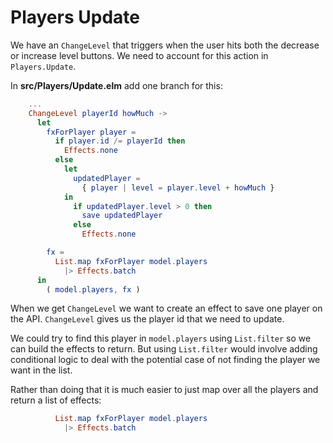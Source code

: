 # Players Update

We have an `ChangeLevel` that triggers when the user hits both the decrease or increase level buttons. We need to account for this action in `Players.Update`.

In __src/Players/Update.elm__ add one branch for this:

```elm
    ...
    ChangeLevel playerId howMuch ->
      let
        fxForPlayer player =
          if player.id /= playerId then
            Effects.none
          else
            let
              updatedPlayer =
                { player | level = player.level + howMuch }
            in
              if updatedPlayer.level > 0 then
                save updatedPlayer
              else
                Effects.none

        fx =
          List.map fxForPlayer model.players
            |> Effects.batch
      in
        ( model.players, fx )
```

When we get `ChangeLevel` we want to create an effect to save one player on the API. `ChangeLevel` gives us the player id that we need to update.

We could try to find this player in `model.players` using `List.filter` so we can build the effects to return. But using `List.filter` would involve adding conditional logic to deal with the potential case of not finding the player we want in the list.

Rather than doing that it is much easier to just map over all the players and return a list of effects:

```elm
          List.map fxForPlayer model.players
            |> Effects.batch
```